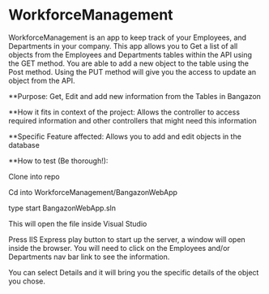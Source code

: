 # WorkforceManagement

WorkforceManagement is an app to keep track of your Employees, and Departments in your company. This app allows you to Get a list of all objects from the Employees and Departments tables within the API using the GET method. You are able to add a new object to the table using the Post method. Using the PUT method will give you the access to update an object from the API. 

**Purpose: Get, Edit and add new information from the Tables in Bangazon

**How it fits in context of the project: Allows the controller to access required information and other controllers that might need this information

**Specific Feature affected: Allows you to add and edit objects in the database

**How to test (Be thorough!):

Clone into repo

Cd into WorkforceManagement/BangazonWebApp

type start BangazonWebApp.sln

This will open the file inside Visual Studio 

Press IIS Express play button to start up the server, a window will open inside the browser. You will need to click on the Employees and/or Departments nav bar link to see the information.

You can select Details and it will bring you the specific details of the object you chose.




